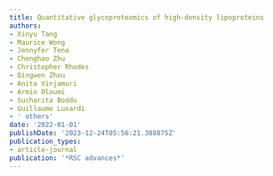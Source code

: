 ```yaml
---
title: Quantitative glycoproteomics of high-density lipoproteins
authors:
- Xinyu Tang
- Maurice Wong
- Jennyfer Tena
- Chenghao Zhu
- Christopher Rhodes
- Qingwen Zhou
- Anita Vinjamuri
- Armin Oloumi
- Sucharita Boddu
- Guillaume Luxardi
- ' others'
date: '2022-01-01'
publishDate: '2023-12-24T05:56:21.388875Z'
publication_types:
- article-journal
publication: '*RSC advances*'
---
```

